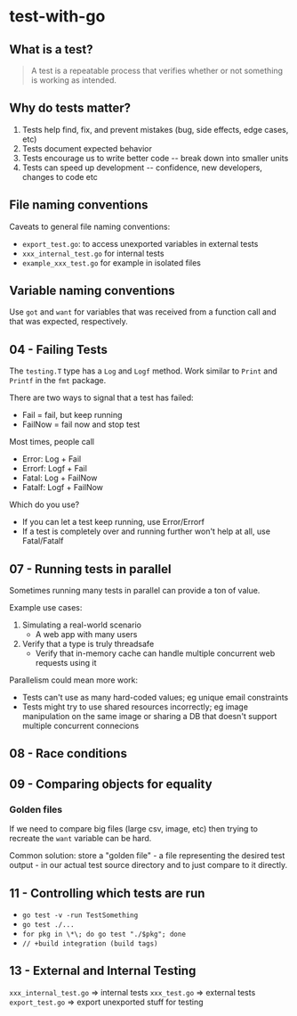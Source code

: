 # test-with-go

## What is a test?

> A test is a repeatable process that verifies whether or not something is working as intended.

## Why do tests matter?

1. Tests help find, fix, and prevent mistakes (bug, side effects, edge cases, etc)
2. Tests document expected behavior
3. Tests encourage us to write better code -- break down into smaller units
4. Tests can speed up development -- confidence, new developers, changes to code etc

## File naming conventions

Caveats to general file naming conventions:

- `export_test.go`: to access unexported variables in external tests
- `xxx_internal_test.go` for internal tests
- `example_xxx_test.go` for example in isolated files

## Variable naming conventions

Use `got` and `want` for variables that was received from a function call and that was expected, respectively.


## 04 - Failing Tests

The `testing.T` type has a `Log` and `Logf` method. Work similar to `Print` and `Printf` in the `fmt` package.

There are two ways to signal that a test has failed:
- Fail = fail, but keep running
- FailNow = fail now and stop test

Most times, people call
- Error: Log + Fail
- Errorf: Logf + Fail
- Fatal: Log + FailNow
- Fatalf: Logf + FailNow

Which do you use?
- If you can let a test keep running, use Error/Errorf
- If a test is completely over and running further won't help at all, use Fatal/Fatalf

## 07 - Running tests in parallel

Sometimes running many tests in parallel can provide a ton of value.

Example use cases:
1. Simulating a real-world scenario
    - A web app with many users
2. Verify that a type is truly threadsafe
    - Verify that in-memory cache can handle multiple concurrent web requests using it

Parallelism could mean more work:
- Tests can't use as many hard-coded values; eg unique email constraints
- Tests might try to use shared resources incorrectly; eg image manipulation on the same image or sharing a DB that doesn't support multiple concurrent connecions

## 08 - Race conditions


## 09 - Comparing objects for equality

### Golden files

If we need to compare big files (large csv, image, etc) then trying to recreate the `want` variable can be hard.

Common solution: store a "golden file" - a file representing the desired test output - in our actual test source directory
and to just compare to it directly.

## 11 - Controlling which tests are run

- `go test -v -run TestSomething`
- `go test ./...`
- `for pkg in \*\; do go test "./$pkg"; done`
- `// +build integration (build tags)`

## 13 - External and Internal Testing

`xxx_internal_test.go` => internal tests
`xxx_test.go` => external tests
`export_test.go` => export unexported stuff for testing
